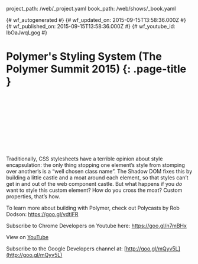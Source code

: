 project_path: /web/_project.yaml
book_path: /web/shows/_book.yaml

{# wf_autogenerated #}
{# wf_updated_on: 2015-09-15T13:58:36.000Z #}
{# wf_published_on: 2015-09-15T13:58:36.000Z #}
{# wf_youtube_id: IbOaJwqLgog #}

# Polymer&#x27;s Styling System (The Polymer Summit 2015) {: .page-title }


<div class="video-wrapper">
  <iframe class="devsite-embedded-youtube-video" data-video-id="IbOaJwqLgog"
          data-autohide="1" data-showinfo="0" frameborder="0" allowfullscreen>
  </iframe>
</div>

Traditionally, CSS stylesheets have a terrible opinion about style encapsulation: the only thing stopping one element’s style from stomping over another’s is a “well chosen class name”. The Shadow DOM fixes this by building a little castle and a moat around each element, so that styles can’t get in and out of the web component castle. But what happens if you _do_ want to style this custom element? How do you cross the moat? Custom properties, that’s how.

To learn more about building with Polymer, check out Polycasts by Rob Dodson: https://goo.gl/vdtIFR

Subscribe to Chrome Developers on Youtube here: https://goo.gl/n7mBHx

View on [YouTube](https://youtu.be/IbOaJwqLgog)

Subscribe to the Google Developers channel at: [http://goo.gl/mQyv5L](http://goo.gl/mQyv5L)
